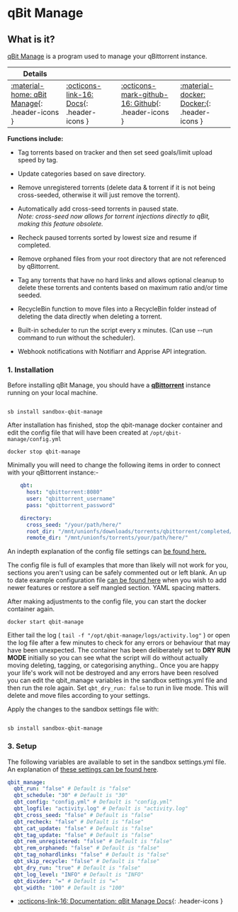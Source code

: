 # qBit Manage

## What is it?

[qBit Manage](https://github.com/StuffAnThings/qbit_manage) is a program used to manage your qBittorrent instance.

| Details     |             |             |             |
|-------------|-------------|-------------|-------------|
| [:material-home: qBit Manage](https://github.com/StuffAnThings/qbit_manage){: .header-icons } | [:octicons-link-16: Docs](https://github.com/StuffAnThings/qbit_manage/wiki){: .header-icons } | [:octicons-mark-github-16: Github](https://github.com/StuffAnThings/qbit_manage){: .header-icons } | [:material-docker: Docker:](https://hotio.dev/containers/qbitmanage/){: .header-icons } |

**Functions include:** <br />

- Tag torrents based on tracker and then set seed goals/limit upload speed by tag.

- Update categories based on save directory.

- Remove unregistered torrents (delete data & torrent if it is not being cross-seeded, otherwise it will just remove the torrent).

- Automatically add cross-seed torrents in paused state. <br />
    *Note: cross-seed now allows for torrent injections directly to qBit, making this feature obsolete.*

- Recheck paused torrents sorted by lowest size and resume if completed.

- Remove orphaned files from your root directory that are not referenced by qBittorrent.

- Tag any torrents that have no hard links and allows optional cleanup to delete these torrents and contents based on maximum ratio and/or time seeded.

- RecycleBin function to move files into a RecycleBin folder instead of deleting the data directly when deleting a torrent.

- Built-in scheduler to run the script every x minutes. (Can use --run command to run without the scheduler).

- Webhook notifications with Notifiarr and Apprise API integration.

### 1. Installation

Before installing qBit Manage, you should have a **[qBittorrent](../../apps/qbittorrent.md)** instance running on your local machine.

``` shell

sb install sandbox-qbit-manage

```

After installation has finished, stop the qbit-manage docker container and edit the config file that will have been created at `/opt/qbit-manage/config.yml`

```shell
docker stop qbit-manage
```

Minimally you will need to change the following items in order to connect with your qBittorrent instance:-

```yaml
    qbt:
      host: "qbittorrent:8080"
      user: "qbittorrent_username"
      pass: "qbittorrent_password"

    directory:
      cross_seed: "/your/path/here/"
      root_dir: "/mnt/unionfs/downloads/torrents/qbittorrent/completed/"
      remote_dir: "/mnt/unionfs/torrents/your/path/here/"
```

An indepth explanation of the config file settings can [be found here.](https://github.com/StuffAnThings/qbit_manage/wiki/Config-Setup#config-file)

The config file is full of examples that more than likely will not work for you, sections you aren't using can be safely commented out or left blank. An up to date example configuration file [can be found here](https://github.com/StuffAnThings/qbit_manage/blob/master/config/config.yml.sample) when you wish to add newer features or restore a self mangled section. YAML spacing matters.

After making adjustments to the config file, you can start the docker container again.

```shell
docker start qbit-manage
```

Either tail the log ( `tail -f "/opt/qbit-manage/logs/activity.log"` ) or open the log file after a few minutes to check for any errors or behaviour that may have been unexpected. The container has been deliberately set to **DRY RUN MODE** initially so you can see what the script will do without actually moving deleting, tagging, or categorising anything.. Once you are happy your life's work will not be destroyed and any errors have been resolved you can edit the qbit_manage variables in the sandbox settings.yml file and then run the role again. Set `qbt_dry_run: false` to run in live mode. This will delete and move files according to your settings.

Apply the changes to the sandbox settings file with:

``` shell

sb install sandbox-qbit-manage

```

### 3. Setup

The following variables are available to set in the sandbox settings.yml file. An explanation of [these settings can be found here](https://github.com/StuffAnThings/qbit_manage/wiki/Docker-Installation).

```yaml
qbit_manage:
  qbt_run: "false" # Default is "false"
  qbt_schedule: "30" # Default is "30"
  qbt_config: "config.yml" # Default is "config.yml"
  qbt_logfile: "activity.log" # Default is "activity.log"
  qbt_cross_seed: "false" # Default is "false"
  qbt_recheck: "false" # Default is "false"
  qbt_cat_update: "false" # Default is "false"
  qbt_tag_update: "false" # Default is "false"
  qbt_rem_unregistered: "false" # Default is "false"
  qbt_rem_orphaned: "false" # Default is "false"
  qbt_tag_nohardlinks: "false" # Default is "false"
  qbt_skip_recycle: "false" # Default is "false"
  qbt_dry_run: "true" # Default is "false"
  qbt_log_level: "INFO" # Default is "INFO"
  qbt_divider: "=" # Default is "="
  qbt_width: "100" # Default is "100"
```

- [:octicons-link-16: Documentation: qBit Manage Docs](https://github.com/StuffAnThings/qbit_manage/wiki){: .header-icons }
